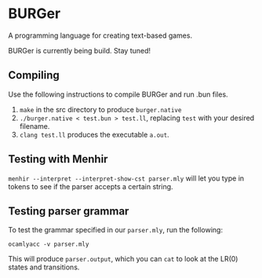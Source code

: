 # BURGer
A programming language for creating text-based games.

BURGer is currently being build. Stay tuned!

## Compiling
Use the following instructions to compile BURGer and run .bun files.

1. ```make``` in the src directory to produce ```burger.native```
2. ```./burger.native < test.bun > test.ll```, replacing ```test``` with your desired filename.
3. ```clang test.ll``` produces the executable ```a.out```.


## Testing with Menhir

```menhir --interpret --interpret-show-cst parser.mly``` will let you type in tokens to see if the parser accepts a certain string.

## Testing parser grammar

To test the grammar specified in our ```parser.mly```, run the following:

```ocamlyacc -v parser.mly```

This will produce ```parser.output```, which you can ```cat``` to look at the LR(0) states and transitions.
